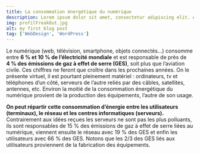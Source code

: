 ```yaml
---
title: La consommation énergétique du numérique
description: Lorem ipsum dolor sit amet, consectetur adipiscing elit. Aliquam id fringilla nunc, vitae pellentesque diam. Quisque euismod, velit vel posuere porttitor, ex libero tristique augue, sit amet efficitur libero ligula sit amet nunc. Sed sit amet pretium turpis.
img: profilFreakOut.jpg
alt: my first blog post
tag: ['WebDesign', 'WordPress']
---
```


<!-- # My first blog post -->

<!-- #   La consommation énergétique du numérique : -->

Le numérique (web, télévision, smartphone, objets connectés…) consomme entre **6 % et 10 % de l’électricité mondiale** et est responsable de près de **4 % des émissions de gaz à effet de serre (GES)**, soit plus que l’aviation civile. Ces chiffres ne feront que croître dans les prochaines années.
On le présente virtuel, il est pourtant pleinement matériel : ordinateurs, tv et téléphones d’un côté, serveurs de l’autre reliés par des câbles, satellites, antennes, etc.
Environ la moitié de la consommation énergétique du numérique provient de la production des équipements, l’autre de son usage.

**On peut répartir cette consommation d’énergie entre les utilisateurs (terminaux), le réseau et les centres informatiques (serveurs).** Contrairement aux idées reçues les serveurs ne sont pas les plus polluants, ils sont responsables de 15 % des émissions de gaz à effet de serre liées au numérique, viennent ensuite le réseau avec 19 % des GES et enfin les utilisateurs avec 66 % des GES.
Notons que les 2/3 des GES liés aux utilisateurs proviennent de la fabrication des équipements.
